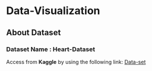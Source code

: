 # Data-Visualization
## About Dataset
### Dataset Name : Heart-Dataset
Access from <b>Kaggle</b> by using the following link:
<a href = "kaggle datasets download -d pritsheta/heart-attack">Data-set</a>
